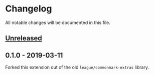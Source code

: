 # Changelog

All notable changes will be documented in this file.

## [Unreleased][unreleased]

## 0.1.0 - 2019-03-11

Forked this extension out of the old `league/commonmark-extras` library.

[unreleased]: https://github.com/thephpleague/commonmark-ext-smartpunct/compare/0.1.0...HEAD
